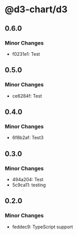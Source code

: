 # @d3-chart/d3

## 0.6.0

### Minor Changes

- f0231e1: Test

## 0.5.0

### Minor Changes

- ce6284f: Test

## 0.4.0

### Minor Changes

- 6f8b2af: Test3

## 0.3.0

### Minor Changes

- 494a204: Test
- 5c9ca11: testing

## 0.2.0

### Minor Changes

- feddec9: TypeScript support
